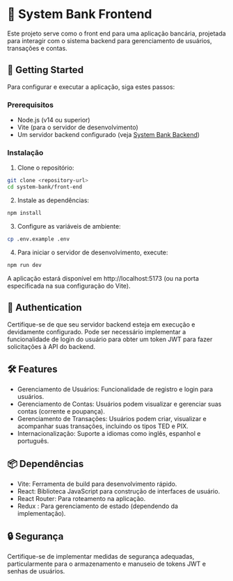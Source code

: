 # 🏦 System Bank Frontend

Este projeto serve como o front end para uma aplicação bancária, projetada para interagir com o sistema backend para gerenciamento de usuários, transações e contas.

## 🚀 Getting Started

Para configurar e executar a aplicação, siga estes passos:

### Prerequisitos

- Node.js (v14 ou superior)
- Vite (para o servidor de desenvolvimento)
- Um servidor backend configurado (veja [System Bank Backend](link-to-backend-readme))

### Instalação

1. Clone o repositório:

```bash
git clone <repository-url>
cd system-bank/front-end
```

2. Instale as dependências:

```bash
npm install
```

3. Configure as variáveis de ambiente:

```bash
cp .env.example .env
```

4. Para iniciar o servidor de desenvolvimento, execute:

```bash
npm run dev
```

A aplicação estará disponível em http://localhost:5173 (ou na porta especificada na sua configuração do Vite).

## 🔑 Authentication

Certifique-se de que seu servidor backend esteja em execução e devidamente configurado. Pode ser necessário implementar a funcionalidade de login do usuário para obter um token JWT para fazer solicitações à API do backend.

## 🛠️ Features

- Gerenciamento de Usuários: Funcionalidade de registro e login para usuários.
- Gerenciamento de Contas: Usuários podem visualizar e gerenciar suas contas (corrente e poupança).
- Gerenciamento de Transações: Usuários podem criar, visualizar e acompanhar suas transações, incluindo os tipos TED e PIX.
- Internacionalização: Suporte a idiomas como inglês, espanhol e português.

## 📦 Dependências

- Vite: Ferramenta de build para desenvolvimento rápido.
- React: Biblioteca JavaScript para construção de interfaces de usuário.
- React Router: Para roteamento na aplicação.
- Redux : Para gerenciamento de estado (dependendo da implementação).

## 🔒 Segurança

Certifique-se de implementar medidas de segurança adequadas, particularmente para o armazenamento e manuseio de tokens JWT e senhas de usuários.
